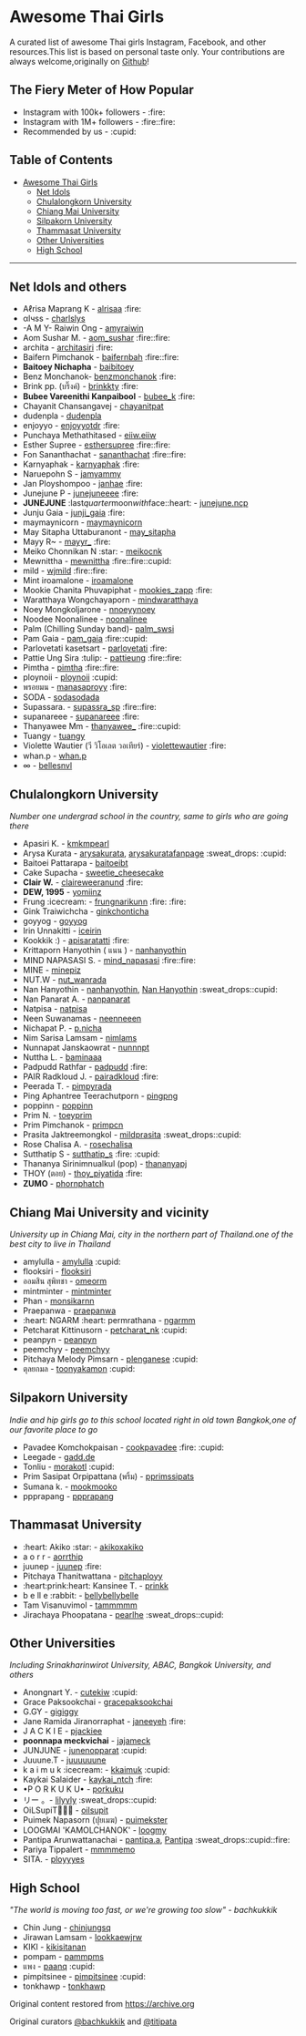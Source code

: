 <html>

<head>
    <meta charset="utf-8">
</head>

<body>
    <div id="descript" itemprop="description">
        <h1>Awesome Thai Girls</h1>
        <p>A curated list of awesome Thai girls Instagram, Facebook, and other resources.This list is based on personal taste only. Your contributions are always welcome,originally on <a href="https://github.com/titipata/awesome-thai-girls" rel="nofollow">Github</a>!</p>
        <!-- <p>Inspired by the <a href="https://github.com/sindresorhus/awesome" rel="nofollow">awesome</a> list.Using template from <a href="https://github.com/donnemartin/awesome-aws" rel="nofollow">awesome-aws</a>,Jekyll template from <a href="https://github.com/shlomi-noach/awesome-mysql" rel="nofollow">awesome-mysql</a> andEmoji from <a href="http://ellekasai.github.io/twemoji-awesome/" rel="nofollow">twemoji-awesome</a>.</p> -->
        <h2>The Fiery Meter of How Popular</h2>
        <ul>
            <li>Instagram with 100k+ followers - :fire:</li>
            <li>Instagram with 1M+ followers - :fire::fire:</li>
            <li>Recommended by us - :cupid:</li>
        </ul>
        <h2>Table of Contents</h2>
        <ul>
            <li><a href="#awesome-thai-girls" rel="nofollow">Awesome Thai Girls</a>
                <ul>
                    <li><a href="#net-idols-and-others" rel="nofollow">Net Idols</a></li>
                    <li><a href="#chulalongkorn-university" rel="nofollow">Chulalongkorn University</a></li>
                    <li><a href="#chiang-mai-university-and-vicinity" rel="nofollow">Chiang Mai University</a></li>
                    <li><a href="#silpakorn-university" rel="nofollow">Silpakorn University</a></li>
                    <li><a href="#thammasat-university" rel="nofollow">Thammasat University</a></li>
                    <li><a href="#other-universities" rel="nofollow">Other Universities</a></li>
                    <li><a href="#high-school" rel="nofollow">High School</a></li>
                </ul>
            </li>
        </ul>
        <hr>
        <h2>Net Idols and others</h2>
        <ul>
            <li>Aℓrisa Maprang K - <a href="https://www.instagram.com/alrisaa/" rel="nofollow">alrisaa</a> :fire:</li>
            <li>αlчѕѕ - <a href="https://www.instagram.com/charlslys/" rel="nofollow">charlslys</a></li>
            <li>-A M Y- Raiwin Ong - <a href="https://www.instagram.com/amyraiwin/" rel="nofollow">amyraiwin</a></li>
            <li>Aom Sushar M. - <a href="https://www.instagram.com/aom_sushar/" rel="nofollow">aom_sushar</a> :fire::fire:</li>
            <li>archita - <a href="https://www.instagram.com/architasiri/" rel="nofollow">architasiri</a> :fire:</li>
            <li>Baifern Pimchanok - <a href="https://www.instagram.com/baifernbah/" rel="nofollow">baifernbah</a> :fire::fire:</li>
            <li><strong>Baitoey Nichapha</strong> - <a href="https://www.instagram.com/baibitoey/" rel="nofollow">baibitoey</a></li>
            <li>Benz Monchanok- <a href="https://www.instagram.com/benzmonchanok/" rel="nofollow">benzmonchanok</a> :fire:</li>
            <li>Brink pp. (บริ๊งค์) - <a href="https://www.instagram.com/brinkkty/" rel="nofollow">brinkkty</a> :fire:</li>
            <li><strong>Bubee Vareenithi Kanpaibool</strong> - <a href="https://www.instagram.com/bubee_k/" rel="nofollow">bubee_k</a> :fire:</li>
            <li>Chayanit Chansangavej - <a href="https://www.instagram.com/chayanitpat/" rel="nofollow">chayanitpat</a></li>
            <li>dudenpla - <a href="https://www.instagram.com/dudenpla/" rel="nofollow">dudenpla</a></li>
            <li>enjoyyo - <a href="https://www.instagram.com/enjoyyotdr/" rel="nofollow">enjoyyotdr</a> :fire:</li>
            <li>Punchaya Methathitased - <a href="https://www.instagram.com/eiiw.eiiw/" rel="nofollow">eiiw.eiiw</a></li>
            <li>Esther Supree - <a href="https://www.instagram.com/esthersupree/" rel="nofollow">esthersupree</a> :fire::fire:</li>
            <li>Fon Sananthachat - <a href="https://www.instagram.com/sananthachat/" rel="nofollow">sananthachat</a> :fire::fire:</li>
            <li>Karnyaphak - <a href="https://www.instagram.com/karnyaphak/" rel="nofollow">karnyaphak</a> :fire:</li>
            <li>Naruepohn S - <a href="https://www.instagram.com/jamyammy/" rel="nofollow">jamyammy</a></li>
            <li>Jan Ployshompoo - <a href="https://www.instagram.com/janhae/" rel="nofollow">janhae</a> :fire:</li>
            <li>Junejune P - <a href="https://www.instagram.com/junejuneeee/" rel="nofollow">junejuneeee</a> :fire:</li>
            <li><strong>JUNEJUNE</strong> :last<em>quarter</em>moon<em>with</em>face::heart: - <a href="https://www.instagram.com/junejune.ncp/" rel="nofollow">junejune.ncp</a></li>
            <li>Junju Gaia - <a href="https://www.instagram.com/junji_gaia/" rel="nofollow">junji_gaia</a> :fire:</li>
            <li>maymaynicorn - <a href="https://www.instagram.com/maymaynicorn/" rel="nofollow">maymaynicorn</a></li>
            <li>May Sitapha Uttaburanont - <a href="https://www.instagram.com/may_sitapha/" rel="nofollow">may_sitapha</a></li>
            <li>Mayy R~ - <a href="https://www.instagram.com/mayyr_/" rel="nofollow">mayyr_</a> :fire:</li>
            <li>Meiko Chonnikan N :star: - <a href="https://www.instagram.com/meikocnk/" rel="nofollow">meikocnk</a></li>
            <li>Mewnittha - <a href="https://www.instagram.com/mewnittha/" rel="nofollow">mewnittha</a> :fire::fire::cupid:</li>
            <li>mild - <a href="https://www.instagram.com/wjmild/" rel="nofollow">wjmild</a> :fire::fire:</li>
            <li>Mint iroamalone - <a href="https://www.instagram.com/iroamalone/" rel="nofollow">iroamalone</a></li>
            <li>Mookie Chanita Phuvapiphat - <a href="https://www.instagram.com/mookies_zapp" rel="nofollow">mookies_zapp</a> :fire:</li>
            <li>Waratthaya Wongchayaporn - <a href="https://www.instagram.com/mindwaratthaya/" rel="nofollow">mindwaratthaya</a></li>
            <li>Noey Mongkoljarone - <a href="https://www.instagram.com/nnoeyynoey/" rel="nofollow">nnoeyynoey</a></li>
            <li>Noodee Noonalinee - <a href="https://www.instagram.com/noonalinee/" rel="nofollow">noonalinee</a></li>
            <li>Palm (Chilling Sunday band)- <a href="https://www.instagram.com/palm_swsi/" rel="nofollow">palm_swsi</a></li>
            <li>Pam Gaia - <a href="https://www.instagram.com/pam_gaia/" rel="nofollow">pam_gaia</a> :fire::cupid:</li>
            <li>Parlovetati kasetsart - <a href="https://www.instagram.com/parlovetati/" rel="nofollow">parlovetati</a> :fire:</li>
            <li>Pattie Ung Sira :tulip: - <a href="https://www.instagram.com/pattieung/" rel="nofollow">pattieung</a> :fire::fire:</li>
            <li>Pimtha - <a href="https://www.instagram.com/pimtha/" rel="nofollow">pimtha</a> :fire::fire:</li>
            <li>ploynoii - <a href="https://www.instagram.com/ploynoii/" rel="nofollow">ploynoii</a> :cupid:</li>
            <li>พรอยมน - <a href="https://www.instagram.com/manasaproyy/" rel="nofollow">manasaproyy</a> :fire:</li>
            <li>SODA - <a href="https://www.instagram.com/sodasodada/" rel="nofollow">sodasodada</a></li>
            <li>Supassara. - <a href="https://www.instagram.com/supassra_sp/" rel="nofollow">supassra_sp</a> :fire::fire:</li>
            <li>supanareee - <a href="https://www.instagram.com/supanareee/" rel="nofollow">supanareee</a> :fire:</li>
            <li>Thanyawee Mm - <a href="https://www.instagram.com/thanyawee_/" rel="nofollow">thanyawee_</a> :fire::cupid:</li>
            <li>Tuangy - <a href="https://www.instagram.com/tuangy/" rel="nofollow">tuangy</a></li>
            <li>Violette Wautier (วี วิโอเลต วอเทียร์) - <a href="https://www.instagram.com/violettewautier/" rel="nofollow">violettewautier</a> :fire:</li>
            <li>whan.p - <a href="https://www.instagram.com/whan.p/" rel="nofollow">whan.p</a></li>
            <li>∞ - <a href="https://www.instagram.com/bellesnvl/" rel="nofollow">bellesnvl</a></li>
        </ul>
        <h2>Chulalongkorn University</h2>
        <p><em>Number one undergrad school in the country, same to girls who are going there</em></p>
        <ul>
            <li>Apasiri K. - <a href="https://www.instagram.com/kmkmpearl/" rel="nofollow">kmkmpearl</a></li>
            <li>Arysa Kurata - <a href="https://www.instagram.com/arysakurata/" rel="nofollow">arysakurata</a>, <a href="https://www.facebook.com/arysakuratafanpage/" rel="nofollow">arysakuratafanpage</a> :sweat_drops: :cupid:</li>
            <li>Baitoei Pattarapa - <a href="https://www.instagram.com/baitoeibt/" rel="nofollow">baitoeibt</a></li>
            <li>Cake Supacha - <a href="https://www.instagram.com/sweetie_cheesecake/" rel="nofollow">sweetie_cheesecake</a></li>
            <li><strong>Clair W.</strong> - <a href="https://www.instagram.com/claireweeranund/" rel="nofollow">claireweeranund</a> :fire:</li>
            <li><strong>DEW, 1995</strong> - <a href="https://www.instagram.com/yomiinz/" rel="nofollow">yomiinz</a></li>
            <li>Frung :icecream: - <a href="https://www.instagram.com/frungnarikunn/" rel="nofollow">frungnarikunn</a> :fire: :fire:</li>
            <li>Gink Traiwichcha - <a href="https://www.instagram.com/ginkchonticha/" rel="nofollow">ginkchonticha</a></li>
            <li>goyyog - <a href="https://www.instagram.com/goyyog/" rel="nofollow">goyyog</a></li>
            <li>Irin Unnakitti - <a href="https://www.instagram.com/iceirin/" rel="nofollow">iceirin</a></li>
            <li>Kookkik :) - <a href="https://www.instagram.com/apisaratatti/" rel="nofollow">apisaratatti</a> :fire:</li>
            <li>Krittaporn Hanyothin ( แนน ) - <a href="https://www.instagram.com/nanhanyothin/" rel="nofollow">nanhanyothin</a></li>
            <li>MIND NAPASASI S. - <a href="https://www.instagram.com/mind_napasasi/" rel="nofollow">mind_napasasi</a> :fire::fire:</li>
            <li>MINE - <a href="https://www.instagram.com/minepiz/" rel="nofollow">minepiz</a></li>
            <li>NUT.W - <a href="https://www.instagram.com/nut_wanrada/" rel="nofollow">nut_wanrada</a></li>
            <li>Nan Hanyothin - <a href="https://www.instagram.com/nanhanyothin/" rel="nofollow">nanhanyothin</a>, <a href="https://www.facebook.com/profile.php?id=100007287195173" rel="nofollow">Nan Hanyothin</a> :sweat_drops::cupid:</li>
            <li>Nan Panarat A. - <a href="https://www.instagram.com/nanpanarat/" rel="nofollow">nanpanarat</a></li>
            <li>Natpisa - <a href="https://www.instagram.com/natpisa/" rel="nofollow">natpisa</a></li>
            <li>Neen Suwanamas - <a href="https://www.instagram.com/neenneeen/" rel="nofollow">neenneeen</a></li>
            <li>Nichapat P. - <a href="https://www.instagram.com/p.nicha/" rel="nofollow">p.nicha</a></li>
            <li>Nim Sarisa Lamsam - <a href="https://www.instagram.com/nimlams/" rel="nofollow">nimlams</a></li>
            <li>Nunnapat Janskaowrat - <a href="https://www.instagram.com/nunnnpt/" rel="nofollow">nunnnpt</a></li>
            <li>Nuttha L. - <a href="https://www.instagram.com/baminaaa/" rel="nofollow">baminaaa</a></li>
            <li>Padpudd Rathfar - <a href="https://www.instagram.com/padpudd/" rel="nofollow">padpudd</a> :fire:</li>
            <li>PAIR Radkloud J. - <a href="https://www.instagram.com/pairadkloud/" rel="nofollow">pairadkloud</a> :fire:</li>
            <li>Peerada T. - <a href="https://www.instagram.com/pimpyrada/" rel="nofollow">pimpyrada</a></li>
            <li>Ping Aphantree Teerachutporn - <a href="https://www.instagram.com/pingpng/" rel="nofollow">pingpng</a></li>
            <li>poppinn - <a href="https://www.instagram.com/poppinn/" rel="nofollow">poppinn</a></li>
            <li>Prim N. - <a href="https://www.instagram.com/toeyprim/" rel="nofollow">toeyprim</a></li>
            <li>Prim Pimchanok - <a href="https://www.instagram.com/primpcn/" rel="nofollow">primpcn</a></li>
            <li>Prasita Jaktreemongkol - <a href="https://www.instagram.com/mildprasita/" rel="nofollow">mildprasita</a> :sweat_drops::cupid:</li>
            <li>Rose Chalisa A. - <a href="https://www.instagram.com/rosechalisa/" rel="nofollow">rosechalisa</a></li>
            <li>Sutthatip S - <a href="https://www.instagram.com/sutthatip_s/" rel="nofollow">sutthatip_s</a> :fire: :cupid:</li>
            <li>Thananya Sirinimnualkul (pop) - <a href="https://www.instagram.com/thananyapj/" rel="nofollow">thananyapj</a></li>
            <li>THOY (ตอย) - <a href="https://www.instagram.com/thoy_piyatida/" rel="nofollow">thoy_piyatida</a> :fire:</li>
            <li><strong>ZUMO</strong> - <a href="https://www.instagram.com/phornphatch/" rel="nofollow">phornphatch</a></li>
        </ul>
        <h2>Chiang Mai University and vicinity</h2>
        <p><em>University up in Chiang Mai, city in the northern part of Thailand.one of the best city to live in Thailand</em></p>
        <ul>
            <li>amylulla - <a href="https://www.instagram.com/amylulla/" rel="nofollow">amylulla</a> :cupid:</li>
            <li>flooksiri - <a href="https://www.instagram.com/peemchyy/" rel="nofollow">flooksiri</a></li>
            <li>ออมสิน สุพิทชา - <a href="https://www.instagram.com/omeorm/" rel="nofollow">omeorm</a></li>
            <li>mintminter - <a href="https://www.instagram.com/mintminter/" rel="nofollow">mintminter</a></li>
            <li>Phan - <a href="https://www.instagram.com/monsikarnn/" rel="nofollow">monsikarnn</a></li>
            <li>Praepanwa - <a href="https://www.instagram.com/praepanwa/" rel="nofollow">praepanwa</a></li>
            <li>:heart: NGARM :heart: permrathana - <a href="https://www.instagram.com/ngarmm/" rel="nofollow">ngarmm</a></li>
            <li>Petcharat Kittinusorn - <a href="https://www.instagram.com/petcharat_nk/" rel="nofollow">petcharat_nk</a> :cupid:</li>
            <li>peanpyn - <a href="https://www.instagram.com/peanpyn/" rel="nofollow">peanpyn</a></li>
            <li>peemchyy - <a href="https://www.instagram.com/peemchyy/" rel="nofollow">peemchyy</a></li>
            <li>Pitchaya Melody Pimsarn - <a href="https://www.instagram.com/plenganese/" rel="nofollow">plenganese</a> :cupid:</li>
            <li>ตุลยกมล - <a href="https://www.instagram.com/toonyakamon/" rel="nofollow">toonyakamon</a> :cupid:</li>
        </ul>
        <h2>Silpakorn University</h2>
        <p><em>Indie and hip girls go to this school located right in old town Bangkok,one of our favorite place to go</em></p>
        <ul>
            <li>Pavadee Komchokpaisan - <a href="https://www.instagram.com/cookpavadee/" rel="nofollow">cookpavadee</a> :fire: :cupid:</li>
            <li>Leegade - <a href="https://www.instagram.com/gadd.de/" rel="nofollow">gadd.de</a></li>
            <li>Tonliu - <a href="https://www.instagram.com/morakotl/" rel="nofollow">morakotl</a> :cupid:</li>
            <li>Prim Sasipat Orpipattana (พริ้ม) - <a href="https://www.instagram.com/pprimssipats/" rel="nofollow">pprimssipats</a></li>
            <li>Sumana k. - <a href="https://www.instagram.com/mookmooko/" rel="nofollow">mookmooko</a></li>
            <li>ppprapang - <a href="https://www.instagram.com/ppprapang/" rel="nofollow">ppprapang</a></li>
        </ul>
        <h2>Thammasat University</h2>
        <ul>
            <li>:heart: Akiko :star: - <a href="https://www.instagram.com/akikoxakiko/" rel="nofollow">akikoxakiko</a></li>
            <li>a o r r - <a href="https://www.instagram.com/aorrthip/" rel="nofollow">aorrthip</a></li>
            <li>juunep - <a href="https://www.instagram.com/juunep/" rel="nofollow">juunep</a> :fire:</li>
            <li>Pitchaya Thanitwattana - <a href="https://www.instagram.com/pitchaployy/" rel="nofollow">pitchaployy</a></li>
            <li>:heart:prink:heart: Kansinee T. - <a href="https://www.instagram.com/prinkk/" rel="nofollow">prinkk</a></li>
            <li>b e ll e :rabbit: - <a href="https://www.instagram.com/bellybellybelle/" rel="nofollow">bellybellybelle</a></li>
            <li>Tam Visanuvimol - <a href="https://www.instagram.com/tammmmm/" rel="nofollow">tammmmm</a></li>
            <li>Jirachaya Phoopatana - <a href="https://www.instagram.com/pearlhe/" rel="nofollow">pearlhe</a> :sweat_drops::cupid:</li>
        </ul>
        <h2>Other Universities</h2>
        <p><em>Including Srinakharinwirot University, ABAC, Bangkok University, and others</em></p>
        <ul>
            <li>Anongnart Y. - <a href="https://www.instagram.com/cutekiw/" rel="nofollow">cutekiw</a> :cupid:</li>
            <li>Grace Paksookchai - <a href="https://www.instagram.com/gracepaksookchai/" rel="nofollow">gracepaksookchai</a></li>
            <li>G.GY - <a href="https://www.instagram.com/gigiggy/" rel="nofollow">gigiggy</a></li>
            <li>Jane Ramida Jiranorraphat - <a href="https://www.instagram.com/janeeyeh/" rel="nofollow">janeeyeh</a> :fire:</li>
            <li>J A C K I E - <a href="https://www.instagram.com/pjackiee/" rel="nofollow">pjackiee</a></li>
            <li><strong>poonnapa meckvichai</strong> - <a href="https://www.instagram.com/jajameck/" rel="nofollow">jajameck</a></li>
            <li>JUNJUNE - <a href="https://www.instagram.com/junenopparat/" rel="nofollow">junenopparat</a> :cupid:</li>
            <li>Juuune.T - <a href="https://www.instagram.com/juuuuuune/" rel="nofollow">juuuuuune</a></li>
            <li>k a i m u k :icecream: - <a href="https://www.instagram.com/kkaimuk/" rel="nofollow">kkaimuk</a> :cupid:</li>
            <li>Kaykai Salaider - <a href="https://www.instagram.com/kaykai_ntch/" rel="nofollow">kaykai_ntch</a> :fire:</li>
            <li>•P O R K U K U• - <a href="https://www.instagram.com/porkuku/" rel="nofollow">porkuku</a></li>
            <li>リー 。- <a href="https://www.instagram.com/lilyyly/" rel="nofollow">lilyyly</a> :sweat_drops::cupid:</li>
            <li>OiLSupiT🐷🍰🍭 - <a href="https://www.instagram.com/oilsupit/" rel="nofollow">oilsupit</a></li>
            <li>Puimek Napasorn (ปุยเมฆ) - <a href="https://www.instagram.com/puimekster/" rel="nofollow">puimekster</a></li>
            <li>LOOGMAI 'KAMOLCHANOK' - <a href="https://www.instagram.com/loogmy/" rel="nofollow">loogmy</a></li>
            <li>Pantipa Arunwattanachai - <a href="https://www.instagram.com/pantipa.a/" rel="nofollow">pantipa.a</a>, <a href="https://www.facebook.com/Pui.pantipa" rel="nofollow">Pantipa</a> :sweat_drops::cupid::fire:</li>
            <li>Pariya Tippalert - <a href="https://www.instagram.com/mmmmemo/" rel="nofollow">mmmmemo</a></li>
            <li>SITA. - <a href="https://www.instagram.com/ployyyes/" rel="nofollow">ployyyes</a></li>
        </ul>
        <h2>High School</h2>
        <p><em>"The world is moving too fast, or we're growing too slow" - bachkukkik</em></p>
        <ul>
            <li>Chin Jung - <a href="https://www.instagram.com/chinjungsq/" rel="nofollow">chinjungsq</a></li>
            <li>Jirawan Lamsam - <a href="https://www.instagram.com/lookkaewjrw/" rel="nofollow">lookkaewjrw</a></li>
            <li>KIKI - <a href="https://www.instagram.com/kikisitanan/" rel="nofollow">kikisitanan</a></li>
            <li>pompam - <a href="https://www.instagram.com/pammpms/" rel="nofollow">pammpms</a></li>
            <li>แพง - <a href="https://www.instagram.com/paanq/" rel="nofollow">paanq</a> :cupid:</li>
            <li>pimpitsinee - <a href="https://www.instagram.com/pimpitsinee/" rel="nofollow">pimpitsinee</a> :cupid:</li>
            <li>tonkhawp - <a href="https://www.instagram.com/tonkhawp/" rel="nofollow">tonkhawp</a></li>
        </ul>
        <p>Original content restored from
        <a href="https://archive.org/details/github.com-bachkukkik-awesome-thai-girls_-_2017-08-01_16-10-59#awesome-thai-girls">
        	https://archive.org
        </a></p>
        <p>Original curators 
        <a href="https://github.com/bachkukkik">@bachkukkik</a>
		 and <a href="https://github.com/titipata">@titipata</div></p>
    </div>
</body>

</html>